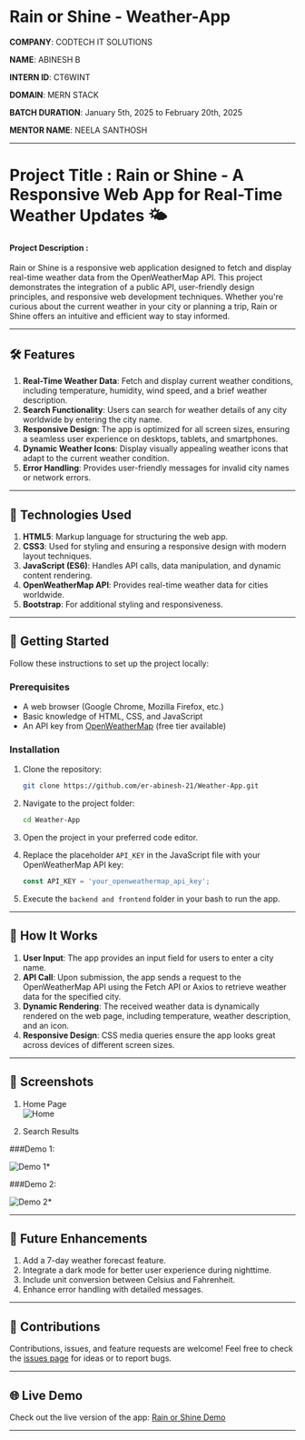 # Rain or Shine - Weather-App

**COMPANY**: CODTECH IT SOLUTIONS

**NAME**: ABINESH B

**INTERN ID**: CT6WINT

**DOMAIN**: MERN STACK

**BATCH DURATION**: January 5th, 2025 to February 20th, 2025

**MENTOR NAME**: NEELA SANTHOSH

---

# Project Title : Rain or Shine - A Responsive Web App for Real-Time Weather Updates 🌤️

#### Project Description :

Rain or Shine is a responsive web application designed to fetch and display real-time weather data from the OpenWeatherMap API. This project demonstrates the integration of a public API, user-friendly design principles, and responsive web development techniques. Whether you're curious about the current weather in your city or planning a trip, Rain or Shine offers an intuitive and efficient way to stay informed.

---

## 🛠️ Features

1. **Real-Time Weather Data**: Fetch and display current weather conditions, including temperature, humidity, wind speed, and a brief weather description.
2. **Search Functionality**: Users can search for weather details of any city worldwide by entering the city name.
3. **Responsive Design**: The app is optimized for all screen sizes, ensuring a seamless user experience on desktops, tablets, and smartphones.
4. **Dynamic Weather Icons**: Display visually appealing weather icons that adapt to the current weather condition.
5. **Error Handling**: Provides user-friendly messages for invalid city names or network errors.

---

## 🧰 Technologies Used

1. **HTML5**: Markup language for structuring the web app.
2. **CSS3**: Used for styling and ensuring a responsive design with modern layout techniques.
3. **JavaScript (ES6)**: Handles API calls, data manipulation, and dynamic content rendering.
4. **OpenWeatherMap API**: Provides real-time weather data for cities worldwide.
5. **Bootstrap**: For additional styling and responsiveness.

---

## 🚀 Getting Started

Follow these instructions to set up the project locally:

### Prerequisites

- A web browser (Google Chrome, Mozilla Firefox, etc.)
- Basic knowledge of HTML, CSS, and JavaScript
- An API key from [OpenWeatherMap](https://openweathermap.org/api) (free tier available)

### Installation

1. Clone the repository:
   ```bash
   git clone https://github.com/er-abinesh-21/Weather-App.git
   ```
2. Navigate to the project folder:
   ```bash
   cd Weather-App
   ```
3. Open the project in your preferred code editor.

4. Replace the placeholder `API_KEY` in the JavaScript file with your OpenWeatherMap API key:
   ```javascript
   const API_KEY = 'your_openweathermap_api_key';
   ```

5. Execute the `backend and frontend` folder in your bash to run the app.

---

## 🎯 How It Works

1. **User Input**: The app provides an input field for users to enter a city name.
2. **API Call**: Upon submission, the app sends a request to the OpenWeatherMap API using the Fetch API or Axios to retrieve weather data for the specified city.
3. **Dynamic Rendering**: The received weather data is dynamically rendered on the web page, including temperature, weather description, and an icon.
4. **Responsive Design**: CSS media queries ensure the app looks great across devices of different screen sizes.

---

## 📸 Screenshots

1. Home Page  
   ![Home](https://github.com/user-attachments/assets/fa260c1b-6e29-462a-ab24-9671bc736611)

2. Search Results

###Demo 1:

   ![Demo 1](https://github.com/user-attachments/assets/12515c38-9b45-4a12-b79a-f2f5a9c81673)*

###Demo 2:

   ![Demo 2](https://github.com/user-attachments/assets/0e857a02-db86-407f-8b9e-bcef93fcb334)*

---

## 🌟 Future Enhancements

1. Add a 7-day weather forecast feature.
2. Integrate a dark mode for better user experience during nighttime.
3. Include unit conversion between Celsius and Fahrenheit.
4. Enhance error handling with detailed messages.

---

## 🤝 Contributions

Contributions, issues, and feature requests are welcome! Feel free to check the [issues page](https://github.com/er-abinesh-21/Weather-App.git) for ideas or to report bugs.

---

## 🌐 Live Demo

Check out the live version of the app: [Rain or Shine Demo](https://rain-or-shine-701q.onrender.com/)

---
